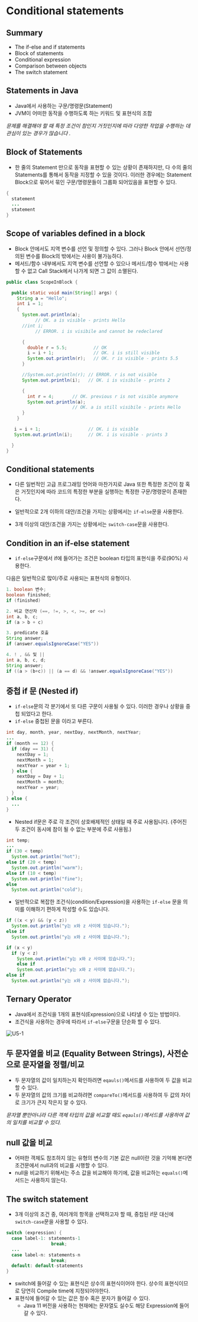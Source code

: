 # Conditional statements

## Summary

- The if-else and if statements
- Block of statements
- Conditional expression
- Comparison between objects
- The switch statement

## Statements in Java

- Java에서 사용하는 구문/명령문(Statement)
- JVM이 어떠한 동작을 수행하도록 하는 키워드 및 표현식의 조합

_문제를 해결해야 할 때 특정 조건이 참인지 거짓인지에 따라 다양한 작업을 수행하는 데 관심이 있는 경우가 많습니다 ._

## Block of Statements

- 한 줄의 Statement 만으로 동작을 표현할 수 있는 상황이 존재하지만, 다 수의 줄의 Statements를 통해서 동작을 지정할 수 있을 것이다. 이러한 경우에는 Statement Block으로 묶어서 묶인 구문/명령문들이 그룹화 되어있음을 표현할 수 있다.

```java
{
  statement
  ...
  statement
}
```

## Scope of variables defined in a block

- Block 안에서도 지역 변수를 선언 및 정의할 수 있다. 그러나 Block 안에서 선언/정의된 변수를 Block의 밖에서는 사용이 불가능하다.
- 메서드/함수 내부에서도 지역 변수를 선언할 수 있으나 메서드/함수 밖에서는 사용할 수 없고 Call Stack에서 나가게 되면 그 값이 소멸된다.

```java
public class ScopeInBlock {

  public static void main(String[] args) {
    String a = "Hello";
    int i = 1;
    {
      System.out.println(a);
           // OK. a is visible - prints Hello
      //int i;
           // ERROR. i is visibile and cannot be redeclared

      {
        double r = 5.5;          // OK
        i = i + 1;               // OK. i is still visible
        System.out.println(r);   // OK. r is visible - prints 5.5
      }

      //System.out.println(r); // ERROR. r is not visible
      System.out.println(i);   // OK. i is visibile - prints 2

      {
        int r = 4;       // OK. previous r is not visible anymore
        System.out.println(a);
                         // OK. a is still visibile - prints Hello
      }
    }

   i = i + 1;                  // OK. i is visible
   System.out.println(i);      // OK. i is visible - prints 3

  }
}
```

## Conditional statements

- 다른 일번적인 고급 프로그래밍 언어와 마찬가지로 Java 또한 특정한 조건이 참 혹은 거짓인지에 따라 코드의 특정한 부분을 실행하는 특정한 구문/명령문이 존재한다.

- 일반적으로 2개 이하의 대안/조건을 가지는 상황에서는 `if-else`문을 사용한다.
- 3개 이상의 대안/조건을 가지는 상황에서는 `switch-case`문을 사용한다.

## Condition in an if-else statement

- `if-else`구문에서 if에 들어가는 조건은 boolean 타입의 표현식을 주로(90%) 사용한다.

다음은 일반적으로 많이/주로 사용되는 표현식의 유형이다.

```java
1. boolean 변수;
boolean finished;
if (finished)

2. 비교 연산자 (==, !=, >, <, >=, or <=)
int a, b, c;
if (a > b + c)

3. predicate 호출
String answer;
if (answer.equalsIgnoreCase("YES"))

4. ! , && 및 ||
int a, b, c, d;
String answer;
if ((a > (b+c)) || (a == d) && !answer.equalsIgnoreCase("YES"))
```

## 중첩 if 문 (Nested if)

- `if-else`문의 각 분기에서 또 다른 구문이 사용될 수 있다. 이러한 경우나 상황을 중첩 되었다고 한다.
- `if-else` 중첩된 문을 이라고 부른다.

```java
int day, month, year, nextDay, nextMonth, nextYear;
...
if (month == 12) {
  if (day == 31) {
    nextDay = 1;
    nextMonth = 1;
    nextYear = year + 1;
  } else {
    nextDay = Day + 1;
    nextMonth = month;
    nextYear = year;
  }
} else {
  ...
}
```

- Nested if문은 주로 각 조건이 상호배제적인 상태일 때 주로 사용됩니다. (주어진 두 조건이 동시에 참이 될 수 없는 부분에 주로 사용됨.)

```java
int temp;
...
if (30 < temp)
  System.out.println("hot");
else if (20 < temp)
  System.out.println("warm");
else if (10 < temp)
  System.out.println("fine");
else
  System.out.println("cold");
```

- 일반적으로 복잡한 조건식(condition/Expression)을 사용하는 `if-else` 문을 의미를 이해하기 편하게 작성할 수도 있습니다.

```java
if ((x < y) && (y < z))
  System.out.println("y는 x와 z 사이에 있습니다.");
else if
  System.out.println("y는 x와 z 사이에 없습니다.");
```

```java
if (x < y)
  if (y < z)
    System.out.println("y는 x와 z 사이에 있습니다.");
	else if
    System.out.println("y는 x와 z 사이에 없습니다.");
else if
  System.out.println("y는 x와 z 사이에 없습니다.");
```

## Ternary Operator

- Java에서 조건식을 1개의 표현식(Expression)으로 나타낼 수 있는 방법이다.
- 조건식을 사용하는 경우에 따라서 `if-else`구문을 단순화 할 수 있다.

![U5-1](./images/5장/U5-1.png)

## 두 문자열을 비교 (Equality Between Strings), 사전순으로 문자열을 정렬/비교

- 두 문자열의 값이 일치하는지 확인하려면 `eqauls()`메서드를 사용하여 두 값을 비교할 수 있다.
- 두 문자열의 값의 크기를 비교하려면 `compareTo()`메서드를 사용하여 두 값의 차이로 크기가 큰지 작은지 알 수 있다.

_문자열 뿐만아니라 다른 객체 타입의 값을 비교할 때도 `eqauls()`메서드를 사용하여 값의 일치를 비교할 수 있다._

## null 값을 비교

- 어떠한 객체도 참조하지 않는 유형의 변수의 기본 값은 null이란 것을 기억해 본다면 조건문에서 null과의 비교를 시행할 수 있다.
- null을 비교하기 위해서는 주소 값을 비교해야 하기에, 값을 비교하는 `equals()`메서드는 사용하지 않는다.

## The switch statement

- 3개 이상의 조건 중, 여러개의 항목을 선택하고자 할 때, 중첩된 if문 대신에 `switch-case`문을 사용할 수 있다.

```java
switch (expression) {
  case label-1: statements-1
                 break;
  ...
  case label-n: statements-n
                 break;
  default: default-statements
}
```

- switch에 들어갈 수 있는 표현식은 상수의 표현식이어야 한다. 상수의 표현식이므로 당연히 Compile time에 지정되어야한다.
- 표현식에 들어갈 수 있는 값은 정수 혹은 문자가 들어갈 수 있다.
  - Java 11 버전을 사용하는 현재에는 문자열도 실수도 해당 Expression에 들어갈 수 있다.

